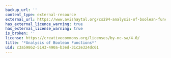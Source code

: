 ```yaml
---
backup_url: ''
content_type: external-resource
external_url: https://www.avishaytal.org/cs294-analysis-of-boolean-functions
has_external_licence_warning: true
has_external_license_warning: true
is_broken: ''
license: https://creativecommons.org/licenses/by-nc-sa/4.0/
title: '*Analysis of Boolean Functions*'
uid: c3a59862-5143-490a-b3ed-31c2e324dc61
---
```

